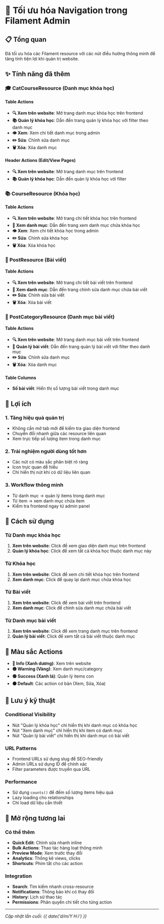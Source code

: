 # 🚀 Tối ưu hóa Navigation trong Filament Admin

## 📋 Tổng quan

Đã tối ưu hóa các Filament resource với các nút điều hướng thông minh để tăng tính tiện lợi khi quản trị website.

## ✨ Tính năng đã thêm

### 🎓 CatCourseResource (Danh mục khóa học)

#### Table Actions
- **🔍 Xem trên website**: Mở trang danh mục khóa học trên frontend
- **📚 Quản lý khóa học**: Dẫn đến trang quản lý khóa học với filter theo danh mục
- **👁️ Xem**: Xem chi tiết danh mục trong admin
- **✏️ Sửa**: Chỉnh sửa danh mục
- **🗑️ Xóa**: Xóa danh mục

#### Header Actions (Edit/View Pages)
- **🔍 Xem trên website**: Mở trang danh mục trên frontend
- **📚 Quản lý khóa học**: Dẫn đến quản lý khóa học với filter

### 📚 CourseResource (Khóa học)

#### Table Actions
- **🔍 Xem trên website**: Mở trang chi tiết khóa học trên frontend
- **📁 Xem danh mục**: Dẫn đến trang xem danh mục chứa khóa học
- **👁️ Xem**: Xem chi tiết khóa học trong admin
- **✏️ Sửa**: Chỉnh sửa khóa học
- **🗑️ Xóa**: Xóa khóa học

### 📰 PostResource (Bài viết)

#### Table Actions
- **🔍 Xem trên website**: Mở trang chi tiết bài viết trên frontend
- **📁 Xem danh mục**: Dẫn đến trang chỉnh sửa danh mục chứa bài viết
- **✏️ Sửa**: Chỉnh sửa bài viết
- **🗑️ Xóa**: Xóa bài viết

### 📂 PostCategoryResource (Danh mục bài viết)

#### Table Actions
- **🔍 Xem trên website**: Mở trang danh mục bài viết trên frontend
- **📰 Quản lý bài viết**: Dẫn đến trang quản lý bài viết với filter theo danh mục
- **✏️ Sửa**: Chỉnh sửa danh mục
- **🗑️ Xóa**: Xóa danh mục

#### Table Columns
- **Số bài viết**: Hiển thị số lượng bài viết trong danh mục

## 🎯 Lợi ích

### 1. **Tăng hiệu quả quản trị**
- Không cần mở tab mới để kiểm tra giao diện frontend
- Chuyển đổi nhanh giữa các resource liên quan
- Xem trực tiếp số lượng item trong danh mục

### 2. **Trải nghiệm người dùng tốt hơn**
- Các nút có màu sắc phân biệt rõ ràng
- Icon trực quan dễ hiểu
- Chỉ hiển thị nút khi có dữ liệu liên quan

### 3. **Workflow thông minh**
- Từ danh mục → quản lý items trong danh mục
- Từ item → xem danh mục chứa item
- Kiểm tra frontend ngay từ admin panel

## 🔧 Cách sử dụng

### Từ Danh mục khóa học
1. **Xem trên website**: Click để xem giao diện danh mục trên frontend
2. **Quản lý khóa học**: Click để xem tất cả khóa học thuộc danh mục này

### Từ Khóa học
1. **Xem trên website**: Click để xem chi tiết khóa học trên frontend
2. **Xem danh mục**: Click để quay lại danh mục chứa khóa học

### Từ Bài viết
1. **Xem trên website**: Click để xem bài viết trên frontend
2. **Xem danh mục**: Click để chỉnh sửa danh mục chứa bài viết

### Từ Danh mục bài viết
1. **Xem trên website**: Click để xem trang danh mục trên frontend
2. **Quản lý bài viết**: Click để xem tất cả bài viết thuộc danh mục

## 🎨 Màu sắc Actions

- **🔵 Info (Xanh dương)**: Xem trên website
- **🟡 Warning (Vàng)**: Xem danh mục/category
- **🟢 Success (Xanh lá)**: Quản lý items con
- **⚫ Default**: Các action cơ bản (Xem, Sửa, Xóa)

## 📝 Lưu ý kỹ thuật

### Conditional Visibility
- Nút "Quản lý khóa học" chỉ hiển thị khi danh mục có khóa học
- Nút "Xem danh mục" chỉ hiển thị khi item có danh mục
- Nút "Quản lý bài viết" chỉ hiển thị khi danh mục có bài viết

### URL Patterns
- Frontend URLs sử dụng slug để SEO-friendly
- Admin URLs sử dụng ID để chính xác
- Filter parameters được truyền qua URL

### Performance
- Sử dụng `counts()` để đếm số lượng items hiệu quả
- Lazy loading cho relationships
- Chỉ load dữ liệu cần thiết

## 🚀 Mở rộng tương lai

### Có thể thêm
- **Quick Edit**: Chỉnh sửa nhanh inline
- **Bulk Actions**: Thao tác hàng loạt thông minh
- **Preview Mode**: Xem trước thay đổi
- **Analytics**: Thống kê views, clicks
- **Shortcuts**: Phím tắt cho các action

### Integration
- **Search**: Tìm kiếm nhanh cross-resource
- **Notifications**: Thông báo khi có thay đổi
- **History**: Lịch sử thao tác
- **Permissions**: Phân quyền chi tiết cho từng action

---

*Cập nhật lần cuối: {{ date('d/m/Y H:i') }}*
